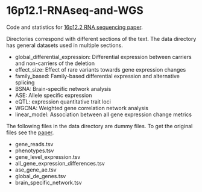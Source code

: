 # 16p12.1-RNAseq-and-WGS
Code and statistics for [16p12.2 RNA sequencing paper](https://autism.bx.psu.edu/).

Directories correspond with different sections of the text. The data directory has general datasets used in multiple sections.

* global_differential_expression: Differential expression between carriers and non-carriers of the deletion
* effect_size: Effect of rare variants towards gene expression changes
* family_based: Family-based differential expression and alternative splicing
* BSNA: Brain-specific network analysis
* ASE: Allele specific expression
* eQTL: expression quantitative trait loci
* WGCNA: Weighted gene correlation network analysis
* linear_model: Association between all gene expression change metrics

The following files in the data directory are dummy files. To get the original files see the [paper](https://autism.bx.psu.edu/).
* gene_reads.tsv
* phenotypes.tsv
* gene_level_expression.tsv
* all_gene_expression_differences.tsv
* ase_gene_ae.tsv
* global_de_genes.tsv
* brain_specific_network.tsv
